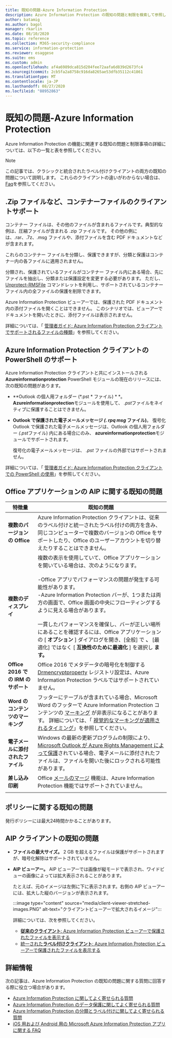 ```yaml
---
title: 既知の問題-Azure Information Protection
description: Azure Information Protection の既知の問題と制限を検索して参照します。
author: batamig
ms.author: bagol
manager: rkarlin
ms.date: 08/10/2020
ms.topic: reference
ms.collection: M365-security-compliance
ms.service: information-protection
ms.reviewer: esaggese
ms.suite: ems
ms.custom: admin
ms.openlocfilehash: af4a6989dca815d204fee72aafa6d839d2673fc4
ms.sourcegitcommit: 2cb5fa2a8758c916da8265ae53dfb35112c41861
ms.translationtype: MT
ms.contentlocale: ja-JP
ms.lasthandoff: 08/27/2020
ms.locfileid: "88952863"
---
```

# <a name="known-issues---azure-information-protection"></a>既知の問題-Azure Information Protection

Azure Information Protection の機能に関連する既知の問題と制限事項の詳細については、以下の一覧と表を参照してください。

> [!NOTE]
> この記事では、クラシックと統合されたラベル付けクライアントの両方の既知の問題について説明します。 これらのクライアントの違いがわからない場合は、 [Faq](faqs.md#whats-the-difference-between-the-azure-information-protection-classic-and-unified-labeling-clients)を参照してください。

## <a name="client-support-for-container-files-such-as-zip-files"></a>.Zip ファイルなど、コンテナーファイルのクライアントサポート

コンテナー ファイルは、その他のファイルが含まれるファイルです。典型的な例は、圧縮ファイルが含まれる .zip ファイルです。 その他の例には、.rar、.7z、.msg ファイルや、添付ファイルを含む PDF ドキュメントなどが含まれます。

これらのコンテナー ファイルを分類し、保護できますが、分類と保護はコンテナー内の各ファイルに適用されません。

分類され、保護されているファイルがコンテナー ファイル内にある場合、先にファイルを抽出し、分類または保護設定を変更する必要があります。 ただし、[Unprotect-RMSFile](/powershell/module/azureinformationprotection/unprotect-rmsfile) コマンドレットを利用し、サポートされているコンテナー ファイル内の全ファイルの保護を削除できます。

Azure Information Protection ビューアーでは、保護された PDF ドキュメント内の添付ファイルを開くことはできません。 このシナリオでは、ビューアーでドキュメントを開いたときに、添付ファイルは表示されません。

詳細については、「 [管理者ガイド: Azure Information Protection クライアントでサポートされるファイルの種類](rms-client/client-admin-guide-file-types.md)」を参照してください。

## <a name="powershell-support-for-the-azure-information-protection-client"></a>Azure Information Protection クライアントの PowerShell のサポート

Azure Information Protection クライアントと共にインストールされる **Azureinformationprotection** PowerShell モジュールの現在のリリースには、次の既知の問題があります。

- **Outlook の個人用フォルダー (*.pst * ファイル) * *。 **Azureinformationprotection**モジュールを使用して、 *.pst*ファイルをネイティブに保護することはできません。

- **Outlook で保護された電子メールメッセージ *(. rpq msg* ファイル)**。 復号化 Outlook で保護された電子メールメッセージは、Outlook の個人用フォルダー *(.pst*ファイル) 内にある場合にのみ、 **azureinformationprotection**モジュールでサポートされます。

    復号化の電子メールメッセージは、 *.pst* ファイルの外部ではサポートされません。

詳細については、「 [管理者ガイド: Azure Information Protection クライアントでの PowerShell の使用](rms-client/client-admin-guide-powershell.md)」を参照してください。

## <a name="aip-known-issues-in-office-applications"></a>Office アプリケーションの AIP に関する既知の問題

|特徴量  |既知の問題  |
|---------|---------|
|**複数のバージョンの Office**    | Azure Information Protection クライアントは、従来のラベル付けと統一されたラベル付けの両方を含み、同じコンピューターで複数のバージョンの Office をサポートしたり、Office のユーザーアカウントを切り替えたりすることはできません。       |
|**複数のディスプレイ** |複数の表示を使用していて、Office アプリケーションを開いている場合は、次のようになります。 </br></br>-Office アプリでパフォーマンスの問題が発生する可能性があります。</br>-Azure Information Protection バーが、1つまたは両方の画面で、Office 画面の中央にフローティングするように見える場合があります。 </br></br>一貫したパフォーマンスを確保し、バーが正しい場所にあることを確認するには、Office アプリケーションの [ **オプション** ] ダイアログを開き、[全般] で **、** [最適化] ではなく [ **互換性のために最適化** ] を選択し **ます。**    |
|**Office 2016 での IRM のサポート**| Office 2016 でメタデータの暗号化を制御する [Drmencryptproperty](https://docs.microsoft.com/deployoffice/security/protect-sensitive-messages-and-documents-by-using-irm-in-office#office-2016-irm-registry-key-options) レジストリ設定は、Azure Information Protection ラベルではサポートされていません。|
|**Word のコンテンツのマーキング**    | フッターにテーブルが含まれている場合、Microsoft Word のフッターで Azure Information Protection コンテンツの [マーキング](configure-policy-markings.md) が非表示になることがあります。 詳細については、「 [視覚的なマーキングが適用されるタイミング](configure-policy-markings.md#when-visual-markings-are-applied)」を参照してください。 |
|**電子メールに添付されたファイル** |Windows の最新の更新プログラムの制限により、 [Microsoft Outlook が Azure Rights Management によって保護](office-apps-services-support.md)されている場合、電子メールに添付されたファイルは、ファイルを開いた後にロックされる可能性があります。 |
|**差し込み印刷**    |  Office [メールのマージ](https://support.office.com/article/use-mail-merge-for-bulk-email-letters-labels-and-envelopes-f488ed5b-b849-4c11-9cff-932c49474705) 機能は、Azure Information Protection 機能ではサポートされていません。       |
| | |

## <a name="known-issues-in-policies"></a>ポリシーに関する既知の問題

発行ポリシーには最大24時間かかることがあります。

## <a name="known-issues-in-the-aip-client"></a>AIP クライアントの既知の問題

- **ファイルの最大サイズ。** 2 GB を超えるファイルは保護がサポートされますが、暗号化解除はサポートされていません。

- **AIP ビューアー。** AIP ビューアーでは画像が縦モードで表示され、ワイドビューの画像によっては拡大表示されることがあります。

    たとえば、元のイメージは左側に下に表示されます。右側の AIP ビューアーには、拡大した縦のバージョンが表示されます。 
    
    :::image type="content" source="media/client-viewer-stretched-images.PNG" alt-text="クライアントビューアーで拡大されるイメージ":::
    
    詳細については、次を参照してください。

    - [**従来のクライアント**: Azure Information Protection ビューアーで保護されたファイルを表示する](rms-client/client-view-use-files.md)
    - [統一された**ラベル付けクライアント**: Azure Information Protection ビューアーで保護されたファイルを表示する](rms-client/clientv2-view-use-files.md)


## <a name="more-information"></a>詳細情報

次の記事は、Azure Information Protection の既知の問題に関する質問に回答する際に役立つ場合があります。

- [Azure Information Protection に関してよく寄せられる質問](faqs.md)
- [Azure Information Protection のデータ保護に関してよく寄せられる質問](faqs-rms.md)
- [Azure Information Protection の分類とラベル付けに関してよく寄せられる質問](faqs-infoprotect.md)
- [iOS 用および Android 用の Microsoft Azure Information Protection アプリに関する FAQ](rms-client/mobile-app-faq.md)

